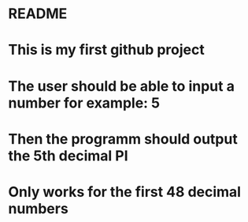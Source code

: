 # README

# This is my first github project
# The user should be able to input a number for example: 5
# Then the programm should output the 5th decimal PI 

# Only works for the first 48 decimal numbers
